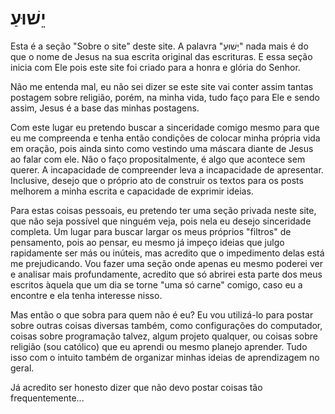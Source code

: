 # יֵשׁוּעַ

Esta é a seção "Sobre o site" deste site. A palavra "יֵשׁוּעַ" nada mais é do que o nome de Jesus na sua escrita original das escrituras. E essa seção inicia com Ele pois este site foi criado para a honra e glória do Senhor.

Não me entenda mal, eu não sei dizer se este site vai conter assim tantas postagem sobre religião, porém, na minha vida, tudo faço para Ele e sendo assim, Jesus é a base das minhas postagens.

Com este lugar eu pretendo buscar a sinceridade comigo mesmo para que eu me compreenda e tenha então condições de colocar minha própria vida em oração, pois ainda sinto como vestindo uma máscara diante de Jesus ao falar com ele. Não o faço propositalmente, é algo que acontece sem querer. A incapacidade de compreender leva a incapacidade de apresentar. Inclusive, desejo que o próprio ato de construir os textos para os posts melhorem a minha escrita e capacidade de exprimir ideias.

Para estas coisas pessoais, eu pretendo ter uma seção privada neste site, que não seja possível que ninguém veja, pois nela eu desejo sinceridade completa. Um lugar para buscar largar os meus próprios "filtros" de pensamento, pois ao pensar, eu mesmo já impeço ideias que julgo rapidamente ser más ou inúteis, mas acredito que o impedimento delas está me prejudicando. Vou fazer uma seção onde apenas eu mesmo poderei ver e analisar mais profundamente, acredito que só abrirei esta parte dos meus escritos àquela que um dia se torne "uma só carne" comigo, caso eu a encontre e ela tenha interesse nisso.

Mas então o que sobra para quem não é eu? Eu vou utilizá-lo para postar sobre outras coisas diversas também, como configurações do computador, coisas sobre programação talvez, algum projeto qualquer, ou coisas sobre religião (sou católico) que eu aprendi ou mesmo planejo aprender. Tudo isso com o intuito também de organizar minhas ideias de aprendizagem no geral.

Já acredito ser honesto dizer que não devo postar coisas tão frequentemente...
